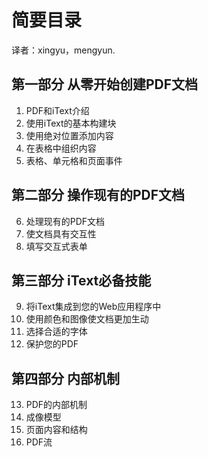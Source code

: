 # 简要目录
译者：xingyu，mengyun.

## 第一部分 从零开始创建PDF文档

1. PDF和iText介绍
2. 使用iText的基本构建块
3. 使用绝对位置添加内容
4. 在表格中组织内容
5. 表格、单元格和页面事件

## 第二部分 操作现有的PDF文档

6. 处理现有的PDF文档
7. 使文档具有交互性
8. 填写交互式表单

## 第三部分 iText必备技能

9. 将iText集成到您的Web应用程序中
10. 使用颜色和图像使文档更加生动
11. 选择合适的字体
12. 保护您的PDF

## 第四部分 内部机制

13. PDF的内部机制
14. 成像模型
15. 页面内容和结构
16. PDF流
